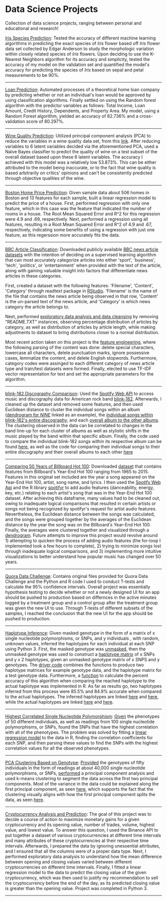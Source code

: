 # Data Science Projects
Collection of data science projects, ranging between personal and educational and research!

[Iris Species Prediction](https://github.com/ankushbharadwaj/Data-Science-Projects/tree/master/Iris%20Species%20Prediction): Tested the accuracy of different machine learning algorithms in predicting the exact species of *Iris* flower based off *Iris* flower data set collected by Edgar Anderson to study the morphologic variation within closely related species of *Iris* flowers. Upon deciding to use the K-Nearest Neighbors algorithm for its accuracy and simplicity, tested the accuracy of my model on the validation set and quantified the model's accuracy for predicting the species of *Iris* based on sepal and petal measurements to be 90%.

***********************************************************

[Loan Prediction](https://github.com/ankushbharadwaj/Data-Science-Projects/tree/master/Loan%20Prediction): Automated processes of a theoretical home loan company by predicting whether or not an individual's loan would be approved by using classification algorithms. Finally settled on using the Random forest algorithm with the predictor variables as follows: Total Income, Loan Amount, Credit History, Dependents, and Property Area. My model, using a Random Forest algorithm, yielded an accuracy of 82.736% and a cross-validation score of 80.297%. 

***********************************************************

[Wine Quality Prediction](https://github.com/ankushbharadwaj/Data-Science-Projects/tree/master/Wine%20Quality%20Prediction): Utilized principal component analysis (PCA) to reduce the variables in a wine quality data set, from this [link](https://archive.ics.uci.edu/ml/datasets/Wine+Quality). After reducing variables to 6 latent variables decided via the aforementioned PCA, used a Naïve Bayes classifier to predict the quality of wine on a test subset of the overall dataset based upon these 6 latent variables. The accuracy I achieved with this model was a relatively low 53.873%. This can be either attributed to the model being inaccurate, or to the fact that wine quality is based arbitrarily on critics' opinions and can't be consistently predicted through objective qualities of the wine. 

***********************************************************

[Boston Home Price Prediction](https://github.com/ankushbharadwaj/Data-Science-Projects/tree/master/Boston%20Home%20Price%20Prediction): Given sample data about 506 homes in Boston and 13 features for each sample, built a linear regression model to predict the price of a house. First, performed regression with only one feature, which in this case was the feature that indicated the number of rooms in a house. The Root Mean Squared Error and R^2 for this regression were 4.9 and .69, respectively. Next, performed a regression using all features, resulting in a Root Mean Squared Error and R^2 of 4.9 and .67, respectively, indicating some benefits of using a regression with just one feature, as this regerssion more accurately fits the data. 

***********************************************************

[BBC Article Classification](https://github.com/ankushbharadwaj/Data-Science-Projects/tree/master/BBC%20Article%20Classification): Downloaded publicly available [BBC news article datasets](http://mlg.ucd.ie/datasets/bbc.html) with the intention of deciding on a supervised learning algorithm that can most accurately categorize articles into either 'sport', 'business', 'tech', 'politics', or 'entertainment' when provided with the text of the article, along with gaining valuable insight into factors that differentiate news articles in these categories. 

First, created a dataset with the following features: 'Filename', 'Content', 'Category' through readtext package in [RStudio](https://github.com/ankushbharadwaj/Data-Science-Projects/blob/master/BBC%20Article%20Classification/dataset_creation.R). 'Filename' is the name of the file that contains the news article being observed in that row, 'Content' is the un-parsed text of the news article, and 'Category' is which news category the article belongs to. 

Next, performed [exploratory data analysis and data cleansing](https://github.com/ankushbharadwaj/Data-Science-Projects/blob/master/BBC%20Article%20Classification/EDA_bbc_article.ipynb) by removing "README.TXT" instances, observing percentage distribution of articles by category, as well as distribution of articles by article length, while making adjustments to dataset to bring distributions closer to a normal distribution. 

Most recent action taken on this project is the [feature engineering](https://github.com/ankushbharadwaj/Data-Science-Projects/blob/master/BBC%20Article%20Classification/bbc-articles-featureengineering.ipynb), where the following parsing of the content was done: delete special characters, lowercase all characters, delete punctuation marks, ignore possessive cases, lemmatize the content, and delete English stopwords. Furthermore, category codes were assinged to each different category of news article type and train/test datasets were formed. Finally, elected to use TF-IDF vector representation for text and set the appropriate parameters for the algorithm. 

***********************************************************

[blink-182 Discography Comparison](https://github.com/ankushbharadwaj/Data-Science-Projects/tree/master/blink-182%20Discography%20Comparison): Used the [Spotify Web API](https://developer.spotify.com/documentation/web-api/) to access music and discography data for American rock band [blink-182](https://en.wikipedia.org/wiki/Blink-182). Afterwards, I cleaned up the dataset and removed some features, and then used Euclidean distance to cluster the individual songs within an album ([dendrogram for *NINE*](https://github.com/ankushbharadwaj/Data-Science-Projects/blob/master/blink-182%20Discography%20Comparison/Rplot%20-%20nine.jpeg) linked as an example), the [individual songs within blink-182's entire discography](https://github.com/ankushbharadwaj/Data-Science-Projects/blob/master/blink-182%20Discography%20Comparison/album%20overall%20song%20comparison.jpeg), and each [overall album to the other albums](https://github.com/ankushbharadwaj/Data-Science-Projects/blob/master/blink-182%20Discography%20Comparison/album%20overall%20comparison%20average.jpeg). The clustering observed in the data can be correlated to changes in the band line-up for each cluster of albums as well as stylistic shifts in the music played by the band within that specific album. Finally, the code used to compare the individual blink-182 songs within its respective album can be found [here](https://github.com/ankushbharadwaj/Data-Science-Projects/blob/master/blink-182%20Discography%20Comparison/blink-182%20album%20individual%20comparison.R), as well as the code for comparing their individual songs to their entire discography and their overall albums to each other [here](https://github.com/ankushbharadwaj/Data-Science-Projects/blob/master/blink-182%20Discography%20Comparison/blink-182%20album%20overall%20comparison.R)

***********************************************************

[Comparing 50 Years of Billboard Hot 100](https://github.com/ankushbharadwaj/Data-Science-Projects/tree/master/Comparing%2050%20Years%20of%20Billboard%20Hot%20100): Downloaded [dataset](https://www.kaggle.com/rakannimer/billboard-lyrics) that contains features from Billboard's Year-End Hot 100 ranging from 1965 to 2015. Features in this original set included are the year a song appeared on the Year-End Hot 100, artist, song name, and lyrics. I then used the [Spotify Web Api](https://developer.spotify.com/documentation/web-api/) and the R library [spotifyr](https://github.com/charlie86/spotifyr) to add audio features (danceability, energy, key, etc.) relating to each artist's song that was in the Year-End Hot 100 dataset. After achieving this dataframe, many values had to be cleaned out, owing to inadequate logical comparisons that resulted in certain artists or songs not being recognized by spotifyr's request for artist audio features. Nevertheless, the Euclidean distance between the songs was calculated, and the songs were grouped together by the averages of the Euclidean distance by the year the song was on the Billboard's Year-End Hot 100. Finally, the averages were clustered together and visualized through a [dendrogram](https://github.com/ankushbharadwaj/Data-Science-Projects/blob/master/Comparing%2050%20Years%20of%20Billboard%20Hot%20100/billboard_dend_1.pdf). Future attempts to improve this project would revolve around 1) attempting to quicken the process of adding audio features (the for-loop I implemented took a few hours to complete), 2) trying to minimize songs lost through inadequate logical comparisons, and 3) implementing more intuitive visualizations to better understand how popular music has changed over 50 years. 

***********************************************************

[Quora Data Challenge](https://github.com/ankushbharadwaj/Data-Science-Projects/tree/master/Quora%20Data%20Challenge): Contains original files provided for Quora Data Challenge and the Python and R code I used to conduct T-tests and calculate the 95% confidence intervals. Overall project was essentially hypothesis testing to decide whether or not a newly designed UI for an app should be pushed to production based on differnces in the active minutes logged by a treatment group and a control group after the treatment group was given the new UI to use. Through T-tests of different subsets of the samples, I reached the conclusion that the new UI for the app should be pushed to production. 

***********************************************************

[Haplotype Inference](https://github.com/ankushbharadwaj/Data-Science-Projects/tree/master/Haplotype%20Inference): Given masked genotype in the form of a matrix of x single nucleotide polymorphisms, or SNPs, and y individuals , with random, unknown values, inferred the haplotypes for each individual at each SNP using Python 3. First, the masked genotype was [unmasked](https://github.com/ankushbharadwaj/Data-Science-Projects/blob/master/Haplotype%20Inference/unmask_genotype.py), then the unmasked genotype was used to construct a [haplotype matrix](https://github.com/ankushbharadwaj/Data-Science-Projects/blob/master/Haplotype%20Inference/produce_haplotype_matrix.py) of x SNPs and y x 2 haplotypes, given an unmasked genotype matrix of x SNPS and y genotypes. The [driver code](https://github.com/ankushbharadwaj/Data-Science-Projects/blob/master/Haplotype%20Inference/driver_code.py) combines the functions to produce two haplotype matrices for example genotype data, and the haplotype matrix for a test genotype data. Furthermore, a [function](https://github.com/ankushbharadwaj/Data-Science-Projects/blob/master/Haplotype%20Inference/haplotype_accuracy.R) to calculate the percent accuracy of this algorithm when comparing the reached haplotype to the actual haplotype was implemented in R. As far as results go, two haplotypes inferred from this process were 85.5% and 84.9% accurate when compared to the actual haplotypes. The inferred haplotypes are linked [here](https://github.com/ankushbharadwaj/Data-Science-Projects/blob/master/Haplotype%20Inference/ex1_result.txt) and [here](https://github.com/ankushbharadwaj/Data-Science-Projects/blob/master/Haplotype%20Inference/ex2_result.txt), while the actual haplotypes are linked [here](https://github.com/ankushbharadwaj/Data-Science-Projects/blob/master/Haplotype%20Inference/example_data_1_sol.txt) and [here](https://github.com/ankushbharadwaj/Data-Science-Projects/blob/master/Haplotype%20Inference/example_data_2_sol.txt). 

***********************************************************

[Highest Correlated Single Nucleotide Polymorphism](https://github.com/ankushbharadwaj/Data-Science-Projects/tree/master/Highest%20Correlated%20Single%20Nucleotide%20Polymorphism): [Given](https://github.com/ankushbharadwaj/Data-Science-Projects/blob/master/Highest%20Correlated%20Single%20Nucleotide%20Polymorphism/PhenotypeGenotype100SNP50N.csv) the phenotypes of 50 different individuals, as well as readings from 100 single nucleotide polymorphisms, or SNPs, found the SNPs that have the highest correlation with all of the phenotypes. The problem was solved by fitting a [linear regression model](https://github.com/ankushbharadwaj/Data-Science-Projects/blob/master/Highest%20Correlated%20Single%20Nucleotide%20Polymorphism/snp_phenotype_correlation.R) to the data in R, finding the correlation coefficients for each SNP, and then parsing these values to find the SNPs with the highest correlation values for all the observed phenotypes. 

***********************************************************

[PCA Clustering Based on Genotype](https://github.com/ankushbharadwaj/Data-Science-Projects/tree/master/PCA%20Clustering%20Based%20on%20Genotype): [Provided](https://github.com/ankushbharadwaj/Data-Science-Projects/blob/master/PCA%20Clustering%20Based%20on%20Genotype/Genotype40kSNP50N.txt) the genotypes of fifty individuals in the form of readings at about 40,000 single nucleotide polymorphisms, or SNPs, [performed](https://github.com/ankushbharadwaj/Data-Science-Projects/blob/master/PCA%20Clustering%20Based%20on%20Genotype/genotype_pca_kmeans_cluster.R) a principal component analysis and used k-means clustering to segment the data across the first two principal components. Most of the variance in the data could be explained along the first principal component, as seen [here](https://github.com/ankushbharadwaj/Data-Science-Projects/blob/master/PCA%20Clustering%20Based%20on%20Genotype/PCA-Variance.png), which supports the fact that the clustering visually aligns with how the first principal component splits the data, as seen [here](https://github.com/ankushbharadwaj/Data-Science-Projects/blob/master/PCA%20Clustering%20Based%20on%20Genotype/PCA-Clustered.png). 

***********************************************************

[Cryptocurrency Analysis and Prediction](https://github.com/ankushbharadwaj/Data-Science-Projects/tree/master/Cryptocurrency%20Analysis%20and%20Prediction): The goal of this project was to decide a course of action to maximize monetary gains for a given cryptocurrency and its opening value, number of trades, volume, highest value, and lowest value. To answer this question, I used the Binance API to put together a dataset of various cryptocurrencies at different time intervals and many attributes of these cryptocurrencies at their respective time intervals. Afterwards, I prepared the data by ignoring unessential attributes, and I ensured that all the columns were of a proper data type. Next, I performed exploratory data analysis to understand how the mean difference between opening and closing values varied between different cryptocurrencies on different time intervals. Finally, I fitted a linear regression model to the data to predict the closing value of the given cryptocurrency, which was then used to justify my recommendation to sell the cryptocurrency before the end of the day, as its predicted closing value is greater than the opening value. Project was completed in Python 3. 

***********************************************************

